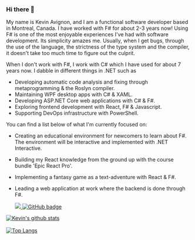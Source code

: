 ### Hi there 👋

My name is Kevin Avignon, and I am a functional software developer based in Montreal, Canada. I have worked with F# for about 2-3 years now! Using F# is one of the most enjoyable experiences I've had with software development. Its simplicity amazes me. Usually, when I get bugs, through the use of the language, the strictness of the type system and the compiler, it doesn't take too much time to figure out the culprit. 

When I don't work with F#, I work with C# which I have used for about 7 years now. I dabble in different things in .NET such as 
- Developing automatic code analysis and fixing through metaprogramming & the Roslyn compiler.
- Maintaining WPF desktop apps with C# & XAML.
- Developing ASP.NET Core web applications with C# & F#.
- Exploring frontend development with React, F# & Javascript.
- Supporting DevOps infrastructure with PowerShell.

You can find a list below of what I'm currently focused on:

- Creating an educational environment for newcomers to learn about F#. The environment will be interactive and implemented with .NET Interactive.
- Building my React knowledge from the ground up with the course bundle 'Epic React Pro'.
- Implementing a fantasy game as a text-adventure with React & F#.
- Leading a web application at work where the backend is done through F#.

  <a href="http://twitter.com/kavignon">
    <img src="https://img.shields.io/twitter/follow/kavignon?label=Twitter&logo=twitter&style=for-the-badge" />
  </a>
  <a href="https://github.com/kavignon?tab=followers">
    <img src="https://img.shields.io/github/followers/kavignon?label=Followers&logo=GitHub&style=for-the-badge" alt="GitHub badge" />
  </a>

[![Kevin's github stats](https://github-readme-stats.vercel.app/api?username=kavignon&count_private=true&theme=dark&show_icons=true&include_all_commits=true)](https://github.com/kavignon)
</br>
</br>
[![Top Langs](https://github-readme-stats.vercel.app/api/top-langs/?username=kavignon&hide=elixir,glsl,css&layout=compact&theme=dark&langs_count=2)](https://github.com/kavignon/)
